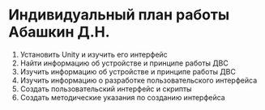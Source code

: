 
# Индивидуальный план работы Абашкин Д.Н.
1. Установить Unity и изучить его интерфейс
2. Найти информацию об устройстве и принципе работы ДВС
3. Изучить информацию об устройстве и принципе работы ДВС
4. Изучить информацию о разработке пользовательского интерфейса
5. Создать пользовательский интерфейс и скрипты
6. Создать методические указания по созданию интерфейса
